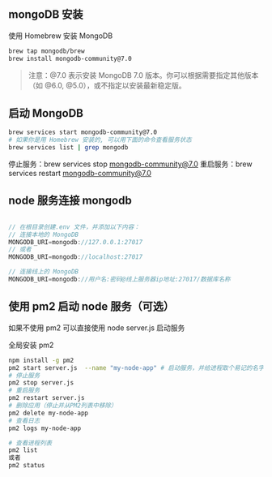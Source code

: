 ## mongoDB 安装

使用 Homebrew 安装 MongoDB

```bash
brew tap mongodb/brew
brew install mongodb-community@7.0
```

> 注意：@7.0 表示安装 MongoDB 7.0 版本。你可以根据需要指定其他版本（如 @6.0, @5.0），或不指定以安装最新稳定版。

## 启动 MongoDB

```bash
brew services start mongodb-community@7.0
# 如果你是用 Homebrew 安装的, 可以用下面的命令查看服务状态
brew services list | grep mongodb

```

停止服务：brew services stop mongodb-community@7.0
重启服务：brew services restart mongodb-community@7.0

## node 服务连接 mongodb

```javascript

// 在根目录创建.env 文件，并添加以下内容：
// 连接本地的 MongoDB
MONGODB_URI=mongodb://127.0.0.1:27017
// 或者
MONGODB_URI=mongodb://localhost:27017

// 连接线上的 MongoDB
MONGODB_URI=mongodb://用户名:密码@线上服务器ip地址:27017/数据库名称
```

## 使用 pm2 启动 node 服务（可选）

如果不使用 pm2 可以直接使用 node server.js 启动服务

全局安装 pm2

```bash
npm install -g pm2
pm2 start server.js  --name "my-node-app" # 启动服务，并给进程取个易记的名字
# 停止服务
pm2 stop server.js
# 重启服务
pm2 restart server.js
# 删除应用（停止并从PM2列表中移除）
pm2 delete my-node-app
# 查看日志
pm2 logs my-node-app

# 查看进程列表
pm2 list
或者
pm2 status
```
